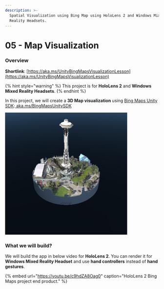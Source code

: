 ```yaml
---
description: >-
  Spatial Visualization using Bing Map using HoloLens 2 and Windows Mixed
  Reality Headsets.
---
```


# 05 - Map Visualization

### Overview

**Shortlink**: [https://aka.ms/UnityBingMapsVisualizationLesson](https://aka.ms/UnityBingMapsVisualizationLesson)

{% hint style="warning" %}
This project is for **HoloLens 2** and **Windows Mixed Reality Headsets**.
{% endhint %}

In this project, we will create a **3D Map visualization** using [Bing Maps Unity SDK](https://github.com/microsoft/MapsSDK-Unity?WT.mc_id=github-mixedrealitycurriculum-ayyonet):[ aka.ms/BingMapsUnitySDK](https://aka.ms/BingMapsUnitySDK)

![Bing Maps Visualization Example.](../../.gitbook/assets/maprenderer-cylinder.png)

### What we will build?

We will build the app in below video for **HoloLens 2**. You can render it for **Windows Mixed Reality Headset** and use **hand controllers** instead of **hand gestures**.

{% embed url="https://youtu.be/c9hdZA8Oag0" caption="HoloLens 2 Bing Maps project end product." %}



